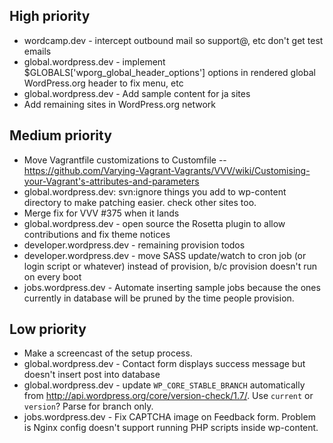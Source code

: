 ## High priority

* wordcamp.dev - intercept outbound mail so support@, etc don't get test emails
* global.wordpress.dev - implement $GLOBALS['wporg_global_header_options'] options in rendered global WordPress.org header to fix menu, etc
* global.wordpress.dev - Add sample content for ja sites
* Add remaining sites in WordPress.org network


## Medium priority

* Move Vagrantfile customizations to Customfile -- https://github.com/Varying-Vagrant-Vagrants/VVV/wiki/Customising-your-Vagrant's-attributes-and-parameters
* global.wordpress.dev: svn:ignore things you add to wp-content directory to make patching easier. check other sites too.
* Merge fix for VVV #375 when it lands
* global.wordpress.dev - open source the Rosetta plugin to allow contributions and fix theme notices
* developer.wordpress.dev - remaining provision todos
* developer.wordpress.dev - move SASS update/watch to cron job (or login script or whatever) instead of provision, b/c provision doesn't run on every boot  
* jobs.wordpress.dev - Automate inserting sample jobs because the ones currently in database will be pruned by the time people provision.


## Low priority
* Make a screencast of the setup process.
* global.wordpress.dev - Contact form displays success message but doesn't insert post into database
* global.wordpress.dev - update `WP_CORE_STABLE_BRANCH` automatically from http://api.wordpress.org/core/version-check/1.7/. Use `current` or `version`? Parse for branch only.
* jobs.wordpress.dev - Fix CAPTCHA image on Feedback form. Problem is Nginx config doesn't support running PHP scripts inside wp-content. 

